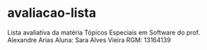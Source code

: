 # avaliacao-lista
Lista avaliativa da matéria Tópicos Especiais em Software do prof. Alexandre Arias
Aluna: Sara Alves Vieira
RGM: 13164139

